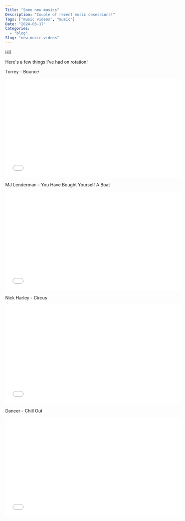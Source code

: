 ```yaml
---
Title: "Some new musics"
Description: "Couple of recent music obsessions!"
Tags: ["music videos", "music"]
Date: "2024-03-17"
Categories:
  - "blog"
Slug: "new-music-videos"
---
```

Hi!

Here's a few things I've had on rotation!


Torrey - Bounce
<div class="video-container">
<iframe width="560" height="315" src="//www.youtube.com/embed/TLe0Pa1Jca0" frameborder="0" allowfullscreen></iframe>
</div>

MJ Lenderman - You Have Bought Yourself A Boat
<div class="video-container">
<iframe width="560" height="315" src="//www.youtube.com/embed/z3wYaYI5lbo" frameborder="0" allowfullscreen></iframe>
</div>

Nick Harley - Circus
<div class="video-container">
<iframe width="560" height="315" src="//www.youtube.com/embed/RL-uJ4SGSXY" frameborder="0" allowfullscreen></iframe>
</div>

Dancer - Chill Out
<div class="video-container">
<iframe width="560" height="315" src="//www.youtube.com/embed/Bx8cfqAn0Zo" frameborder="0" allowfullscreen></iframe>
</div>

